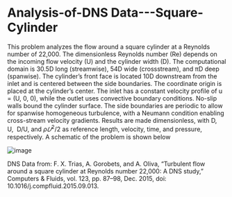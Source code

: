 # Analysis-of-DNS Data---Square-Cylinder

This problem analyzes the flow around a square cylinder at a Reynolds number of 22,000. The
dimensionless Reynolds number (Re) depends on the incoming flow velocity (U) and the
cylinder width (D). The computational domain is 30.5D long (streamwise), 54D wide (crossstream), and πD deep (spanwise). The cylinder’s front face is located 10D downstream from
the inlet and is centered between the side boundaries. The coordinate origin is placed at the
cylinder’s center.
The inlet has a constant velocity profile of u = (U, 0, 0), while the outlet uses convective
boundary conditions. No-slip walls bound the cylinder surface. The side boundaries are
periodic to allow for spanwise homogeneous turbulence, with a Neumann condition enabling
cross-stream velocity gradients.
Results are made dimensionless, with D,  U,  D/U, and $ρ𝑈^2/2$ as reference length, velocity,
time, and pressure, respectively. A schematic of the problem is shown below

![image](https://github.com/user-attachments/assets/f13df9fb-1819-48f2-a897-e9302de58665)

DNS Data from: F. X. Trias, A. Gorobets, and A. Oliva, “Turbulent flow around a square cylinder at Reynolds number 22,000: A DNS study,” Computers & Fluids, vol. 123, pp. 87–98, Dec. 2015, doi: 10.1016/j.compfluid.2015.09.013.
